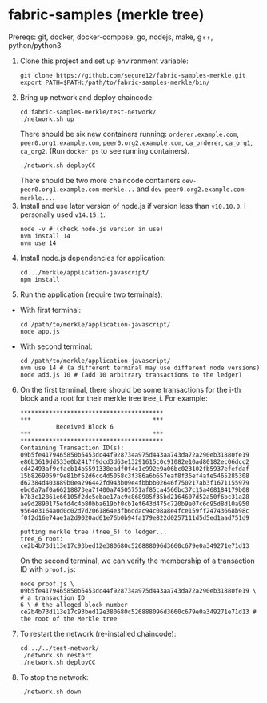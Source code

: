 # fabric-samples (merkle tree)

Prereqs: git, docker, docker-compose, go, nodejs, make, g++, python/python3

1. Clone this project and set up environment variable:
    ```
    git clone https://github.com/secure12/fabric-samples-merkle.git
    export PATH=$PATH:/path/to/fabric-samples-merkle/bin/
    ```
2. Bring up network and deploy chaincode:
    ```
    cd fabric-samples-merkle/test-network/
    ./network.sh up
    ```
    There should be six new containers running: `orderer.example.com`,  `peer0.org1.example.com`,  `peer0.org2.example.com`, `ca_orderer`, `ca_org1`, `ca_org2`. (Run `docker ps` to see running containers).
    ```
    ./network.sh deployCC
    ```
    There should be two more chaincode containers `dev-peer0.org1.example.com-merkle...` and `dev-peer0.org2.example.com-merkle...`.
3. Install and use later version of node.js if version less than `v10.10.0`. I personally used `v14.15.1`.
    ```
    node -v # (check node.js version in use)
    nvm install 14
    nvm use 14
    ```
4. Install node.js dependencies for application:
    ```
    cd ../merkle/application-javascript/
    npm install
    ```
5. Run the application (require two terminals):
* With first terminal:
    ```
    cd /path/to/merkle/application-javascript/
    node app.js
    ```
* With second terminal:
    ```
    cd /path/to/merkle/application-javascript/
    nvm use 14 # (a different terminal may use different node versions)
    node add.js 10 # (add 10 arbitrary transactions to the ledger)
    ```
6. On the first terminal, there should be some transactions for the i-th block and a root for their merkle tree tree_i. For example:
    ```
    ****************************************
    ***                                  ***
              Received Block 6
    ***                                  ***
    ****************************************
    Containing Transaction ID(s):
    09b5fe4179465850b5453dc44f928734a975d443aa743da72a290eb31880fe19
    e86b3619dd533e0b2417f9dcd3d63e13291615c0c91082e10ad80182ec06dcc2
    cd42493af9cfacb14b5591338eadf0f4c1c992e9a06bc023102fb5937efefdaf
    15b8269059f9e81bf52d6cc4d5058c3f386a6b657eaf8f36ef4afe5465285308
    d62384d403889b0ea296442fd943b09e4fbbbb02646f750217ab3f1671155979
    ebd0a7af0a66218873ea7f400a74505751af85ca4566bc37c15a468184179b08
    b7b3c12861e66105f2de5ebae17ac9c868985f35bd2164607d52a50f6bc31a28
    ae9d2890175efd4c4b80bba619bf0cb1ef643d475c720b9e07c6d95d8d10a950
    9564e3164a0d0c02d7d2061864e3fb6ddac94c08a8e4fce159ff24743668b98c
    f0f2d16e74ae1a2d9020ad61e76b0b94fa179e822d0257111d5d5ed1aad751d9
    
    putting merkle tree (tree_6) to ledger...
    tree_6 root:
    ce2b4b73d113e17c93bed12e380680c526888096d3660c679e0a349271e71d13
    ```
    On the second terminal, we can verify the membership of a transaction ID with `proof.js`:
    ```
    node proof.js \
    09b5fe4179465850b5453dc44f928734a975d443aa743da72a290eb31880fe19 \ # a transaction ID
    6 \ # the alleged block number
    ce2b4b73d113e17c93bed12e380680c526888096d3660c679e0a349271e71d13 # the root of the Merkle tree
    ```
7. To restart the network (re-installed chaincode):
    ```
    cd ../../test-network/
    ./network.sh restart
    ./network.sh deployCC
    ```
8. To stop the network:
    ```
    ./network.sh down
